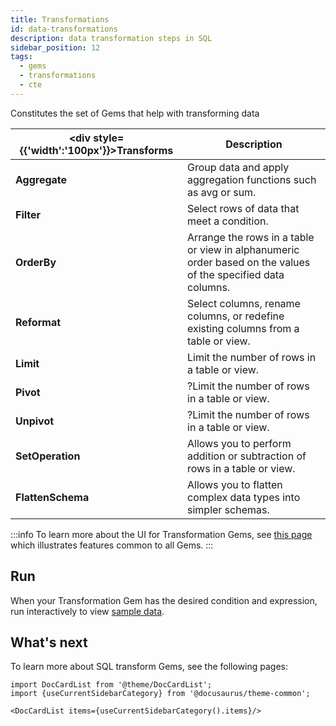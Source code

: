 ```yaml
---
title: Transformations
id: data-transformations
description: data transformation steps in SQL
sidebar_position: 12
tags:
  - gems
  - transformations
  - cte
---
```


Constitutes the set of Gems that help with transforming data

<div class="transformations-gems-table">

| <div style={{'width':'100px'}}>Transforms</div> | Description                                                                                                  |
| ----------------------------------------------- | ------------------------------------------------------------------------------------------------------------ |
| **Aggregate**                                   | Group data and apply aggregation functions such as avg or sum.                                               |
| **Filter**                                      | Select rows of data that meet a condition.                                                                   |
| **OrderBy**                                     | Arrange the rows in a table or view in alphanumeric order based on the values of the specified data columns. |
| **Reformat**                                    | Select columns, rename columns, or redefine existing columns from a table or view.                           |
| **Limit**                                       | Limit the number of rows in a table or view.                                                                 |
| **Pivot**                                       | ?Limit the number of rows in a table or view.                                                                |
| **Unpivot**                                     | ?Limit the number of rows in a table or view.                                                                |
| **SetOperation**                                | Allows you to perform addition or subtraction of rows in a table or view.                                    |
| **FlattenSchema**                               | Allows you to flatten complex data types into simpler schemas.                                               |

</div>

:::info
To learn more about the UI for Transformation Gems, see [this page](/docs/concepts/project/gems.md) which illustrates features common to all Gems.
:::

## Run

When your Transformation Gem has the desired condition and expression, run interactively to view [sample data](/docs/SQL/development/visual-editor/interactive-development/data-explorer.md).

## What's next

To learn more about SQL transform Gems, see the following pages:

```mdx-code-block
import DocCardList from '@theme/DocCardList';
import {useCurrentSidebarCategory} from '@docusaurus/theme-common';

<DocCardList items={useCurrentSidebarCategory().items}/>
```
